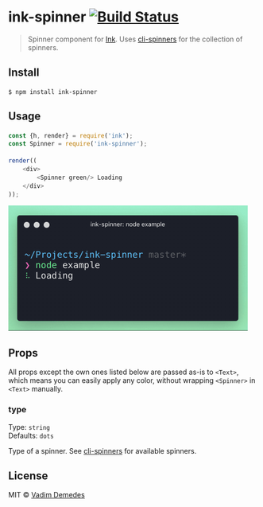 # ink-spinner [![Build Status](https://travis-ci.org/vadimdemedes/ink-spinner.svg?branch=master)](https://travis-ci.org/vadimdemedes/ink-spinner)

> Spinner component for [Ink](https://github.com/vadimdemedes/ink). Uses [cli-spinners](https://github.com/sindresorhus/cli-spinners) for the collection of spinners.


## Install

```
$ npm install ink-spinner
```


## Usage

```js
const {h, render} = require('ink');
const Spinner = require('ink-spinner');

render((
	<div>
		<Spinner green/> Loading
	</div>
));
```

<img src="media/demo.gif" width="482">


## Props

All props except the own ones listed below are passed as-is to `<Text>`, which means you can easily apply any color, without wrapping `<Spinner>` in `<Text>` manually.

### type

Type: `string`<br>
Defaults: `dots`

Type of a spinner. See [cli-spinners](https://github.com/sindresorhus/cli-spinners) for available spinners.


## License

MIT © [Vadim Demedes](https://github.com/vadimdemedes)
